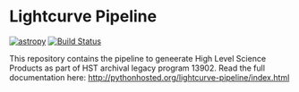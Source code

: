 Lightcurve Pipeline
===================
[![astropy](http://img.shields.io/badge/powered%20by-AstroPy-orange.svg?style=flat)](http://www.astropy.org/) [![Build Status](https://travis-ci.org/justincely/lightcurve_pipeline.svg?branch=master)](https://travis-ci.org/justincely/lightcurve_pipeline)

This repository contains the pipeline to geneerate High Level Science Products as part of HST archival legacy program 13902.  Read the full documentation here:  http://pythonhosted.org/lightcurve-pipeline/index.html
